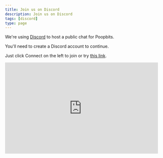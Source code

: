 ```yaml
---
title: Join us on Discord
description: Join us on Discord
tags: [discord]
type: page
---
```


We're using [Discord](https://discord.com) to host a public chat for Poopbits.

You'll need to create a Discord account to continue.

Just click Connect on the left to join or try [this link](https://discord.gg/t7vd2NT).

<iframe src="https://discordapp.com/widget?id=608242475043389480&theme=dark" width="100%" height="300" allowtransparency="true" frameborder="0" sandbox="allow-popups allow-popups-to-escape-sandbox allow-same-origin allow-scripts"></iframe>
